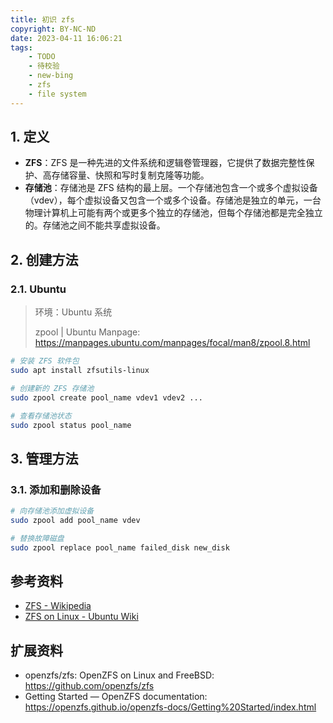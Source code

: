 ```yaml
---
title: 初识 zfs
copyright: BY-NC-ND
date: 2023-04-11 16:06:21
tags:
    - TODO
    - 待校验
    - new-bing
    - zfs
    - file system
---
```


## 1. 定义

- **ZFS**：ZFS 是一种先进的文件系统和逻辑卷管理器，它提供了数据完整性保护、高存储容量、快照和写时复制克隆等功能。
- **存储池**：存储池是 ZFS 结构的最上层。一个存储池包含一个或多个虚拟设备（vdev），每个虚拟设备又包含一个或多个设备。存储池是独立的单元，一台物理计算机上可能有两个或更多个独立的存储池，但每个存储池都是完全独立的。存储池之间不能共享虚拟设备。

## 2. 创建方法

### 2.1. Ubuntu

> 环境：Ubuntu 系统
>
> zpool | Ubuntu Manpage: <https://manpages.ubuntu.com/manpages/focal/man8/zpool.8.html>

```bash
# 安装 ZFS 软件包
sudo apt install zfsutils-linux

# 创建新的 ZFS 存储池
sudo zpool create pool_name vdev1 vdev2 ...

# 查看存储池状态
sudo zpool status pool_name
```

## 3. 管理方法

### 3.1. 添加和删除设备

```bash
# 向存储池添加虚拟设备
sudo zpool add pool_name vdev

# 替换故障磁盘
sudo zpool replace pool_name failed_disk new_disk
```

## 参考资料

- [ZFS - Wikipedia](https://en.wikipedia.org/wiki/ZFS)
- [ZFS on Linux - Ubuntu Wiki](https://wiki.ubuntu.com/ZFS)

## 扩展资料

- openzfs/zfs: OpenZFS on Linux and FreeBSD: <https://github.com/openzfs/zfs>
- Getting Started — OpenZFS documentation: <https://openzfs.github.io/openzfs-docs/Getting%20Started/index.html>

<!--
Copyright © 2023 [cc01cc](https://github.com/cc01cc)

本文部分内容改编自与 Microsoft Bing 的对话

本页面采用 [知识共享署名-非商业性使用 4.0 国际许可协议](http://creativecommons.org/licenses/by-nc/4.0/) 进行许可。

转载请注明原始地址：<https://cc01cc.com/>
-->